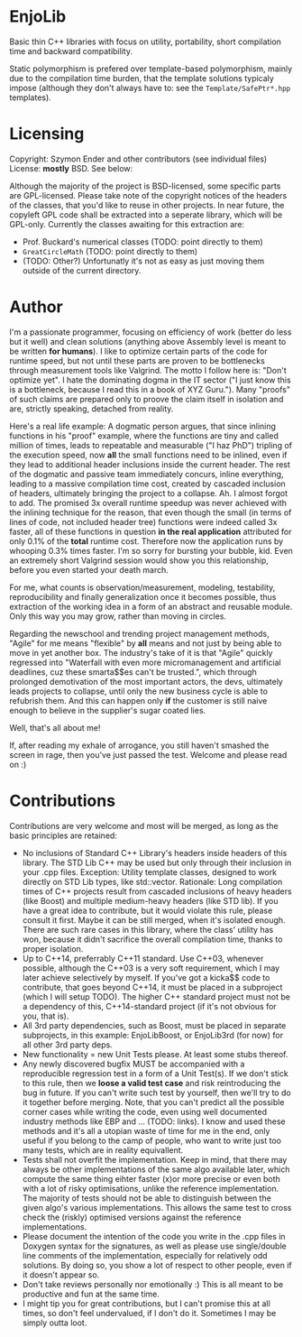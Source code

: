 # EnjoLib
Basic thin C++ libraries with focus on utility, portability, short compilation time and backward compatibility.

Static polymorphism is prefered over template-based polymorphism, mainly due to the compilation time burden, that the template solutions typicaly impose (although they don't always have to: see the `Template/SafePtr*.hpp` templates).

# Licensing
Copyright: Szymon Ender and other contributors (see individual files)
License: **mostly** BSD. See below:

Although the majority of the project is BSD-licensed, some specific parts are GPL-licensed. Please take note of the copyright notices of the headers of the classes, that you'd like to reuse in other projects. In near future, the copyleft GPL code shall be extracted into a seperate library, which will be GPL-only. Currently the classes awaiting for this extraction are:
- Prof. Buckard's numerical classes (TODO: point directly to them)
- `GreatCircleMath` (TODO: point directly to them)
- (TODO: Other?)
Unfortunatly it's not as easy as just moving them outside of the current directory.

# Author
I'm a passionate programmer, focusing on efficiency of work (better do less but it well) and clean solutions (anything above Assembly level is meant to be written **for humans**). I like to optimize certain parts of the code for runtime speed, but not until these parts are proven to be bottlenecks through measurement tools like Valgrind. The motto I follow here is: "Don't optimize yet". I hate the dominating dogma in the IT sector ("I just know this is a bottleneck, because I read this in a book of XYZ Guru."). Many "proofs" of such claims are prepared only to proove the claim itself in isolation and are, strictly speaking, detached from reality. 

Here's a real life example: A dogmatic person argues, that since inlining functions in his "proof" example, where the functions are tiny and called million of times, leads to repeatable and measurable ("I haz PhD") tripling of the execution speed, now **all** the small functions need to be inlined, even if they lead to additional header inclusions inside the current header. The rest of the dogmatic and passive team immediately concurs, inline everything, leading to a massive compilation time cost, created by cascaded inclusion of headers, ultimately bringing the project to a collapse. Ah. I almost forgot to add. The promised 3x overall runtime speedup was never achieved with the inlining technique for the reason, that even though the small (in terms of lines of code, not included header tree) functions were indeed called 3x faster, all of these functions in question **in the real application** attributed for only 0.1% of the **total** runtime cost. Therefore now the application runs by whooping 0.3% times faster. I'm so sorry for bursting your bubble, kid. Even an extremely short Valgrind session would show you this relationship, before you even started your death march.

For me, what counts is observation/measurement, modeling, testability, reproducibility and finally generalization once it becomes possible, thus extraction of the working idea in a form of an abstract and reusable module. Only this way you may grow, rather than moving in circles.

Regarding the newschool and trending project management methods, "Agile" for me means "flexible" by **all** means and not just by being able to move in yet another box. The industry's take of it is that "Agile" quickly regressed into "Waterfall with even more micromanagement and artificial deadlines, cuz these smarta$$es can't be trusted.", which through prolonged demotivation of the most important actors, the devs, ultimately leads projects to collapse, until only the new business cycle is able to refubrish them. And this can happen only **if** the customer is still naive enough to believe in the supplier's sugar coated lies.

Well, that's all about me! 

If, after reading my exhale of arrogance, you still haven't smashed the screen in rage, then you've just passed the test. Welcome and please read on :)

# Contributions
Contributions are very welcome and most will be merged, as long as the basic principles are retained:
- No inclusions of Standard C++ Library's headers inside headers of this library. The STD Lib C++ may be used but only through their inclusion in your .cpp files. Exception: Utility template classes, designed to work directly on STD Lib types, like std::vector. Rationale: Long compilation times of C++ projects result from cascaded inclusions of heavy headers (like Boost) and multiple medium-heavy headers (like STD lib). If you have a great idea to contribute, but it would violate this rule, please consult it first. Maybe it can be still merged, when it's isolated enough. There are such rare cases in this library, where the class' utility has won, because it didn't sacrifice the overall compilation time, thanks to proper isolation.
- Up to C++14, preferrably C++11 standard. Use C++03, whenever possible, although the C++03 is a very soft requirement, which I may later achieve selectively by myself. If you've got a kicka$$ code to contribute, that goes beyond C++14, it must be placed in a subproject (which I will setup TODO). The higher C++ standard project must not be a dependency of this, C++14-standard project (if it's not obvious for you, that is).
- All 3rd party dependencies, such as Boost, must be placed in separate subprojects, in this example: EnjoLibBoost, or EnjoLib3rd (for now) for all other 3rd party deps. 
- New functionality = new Unit Tests please. At least some stubs thereof.
- Any newly discovered bugfix MUST be accompanied with a reproducible regression test in a form of a Unit Test(s). If we don't stick to this rule, then we **loose a valid test case** and risk reintroducing the bug in future. If you can't write such test by yourself, then we'll try to do it together before merging. Note, that you can't predict all the possible corner cases while writing the code, even using well documented industry methods like EBP and ... (TODO: links). I know and used these methods and it's all a utopian waste of time for me in the end, only useful if you belong to the camp of people, who want to write just too many tests, which are in reality equivallent. 
- Tests shall not overfit the implementation. Keep in mind, that there may always be other implementations of the same algo available later, which compute the same thing eihter faster (x)or more precise or even both with a lot of risky optimisations, unlike the reference implementation. The majority of tests should not be able to distinguish between the given algo's various implementations. This allows the same test to cross check the (riskly) optimised versions against the reference implementations.
- Please document the intention of the code you write in the .cpp files in Doxygen syntax for the signatures, as well as please use single/double line comments of the implementation, especially for relatively odd solutions. By doing so, you show a lot of respect to other people, even if it doesn't appear so.
- Don't take reviews personally nor emotionally :) This is all meant to be productive and fun at the same time. 
- I might tip you for great contributions, but I can't promise this at all times, so don't feel undervalued, if I don't do it. Sometimes I may be simply outta loot.

